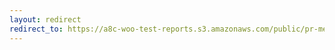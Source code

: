 ```yaml
---
layout: redirect
redirect_to: https://a8c-woo-test-reports.s3.amazonaws.com/public/pr-merge/44254/api/index.html
---
```

